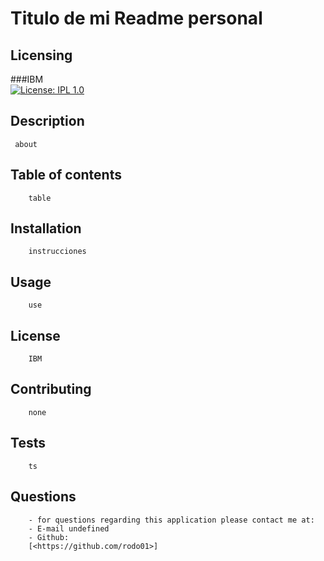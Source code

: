 
# Titulo de mi Readme personal 
## Licensing 
###IBM<br>[![License: IPL 1.0](https://img.shields.io/badge/License-IPL%201.0-blue.svg)](https://opensource.org/licenses/IPL-1.0)
## Description 
     about
## Table of contents
        table
## Installation
        instrucciones
## Usage 
        use
## License
        IBM
## Contributing
        none
## Tests
        ts
## Questions
        - for questions regarding this application please contact me at:
        - E-mail undefined
        - Github:
        [<https://github.com/rodo01>]

    
